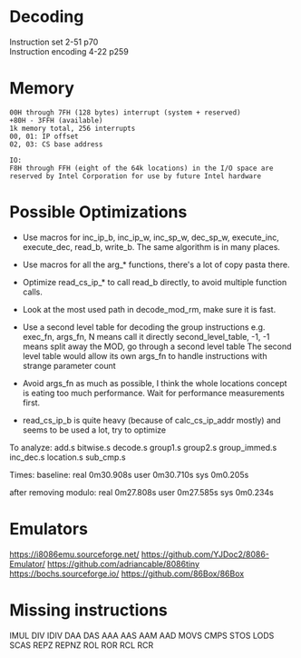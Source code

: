 Decoding
========

Instruction set 2-51 p70  
Instruction encoding 4-22 p259

Memory
======

```
00H through 7FH (128 bytes) interrupt (system + reserved)
+80H - 3FFH (available)
1k memory total, 256 interrupts
00, 01: IP offset
02, 03: CS base address
```

```
IO:
F8H through FFH (eight of the 64k locations) in the I/O space are reserved by Intel Corporation for use by future Intel hardware
```

Possible Optimizations
======================

- Use macros for inc_ip_b, inc_ip_w, inc_sp_w, dec_sp_w, execute_inc, execute_dec, read_b, write_b. The same algorithm is in many places.
- Use macros for all the arg_* functions, there's a lot of copy pasta there.
- Optimize read_cs_ip_* to call read_b directly, to avoid multiple function calls.
- Look at the most used path in decode_mod_rm, make sure it is fast.

- Use a second level table for decoding the group instructions
  e.g. exec_fn, args_fn, N           means call it directly
       second_level_table, -1, -1   means split away the MOD, go through a second level table
  The second level table would allow its own args_fn to handle instructions with strange parameter count

- Avoid args_fn as much as possible, I think the whole locations concept is eating too much performance.
  Wait for performance measurements first.
- read_cs_ip_b is quite heavy (because of calc_cs_ip_addr mostly) and seems to be used a lot, try to optimize

To analyze:
add.s
bitwise.s
decode.s
group1.s
group2.s
group_immed.s
inc_dec.s
location.s
sub_cmp.s

Times:
baseline:
real    0m30.908s
user    0m30.710s
sys     0m0.205s

after removing modulo:
real    0m27.808s
user    0m27.585s
sys     0m0.234s

Emulators
=========

https://i8086emu.sourceforge.net/
https://github.com/YJDoc2/8086-Emulator/
https://github.com/adriancable/8086tiny
https://bochs.sourceforge.io/
https://github.com/86Box/86Box


Missing instructions
====================

IMUL DIV IDIV
DAA DAS AAA AAS AAM AAD
MOVS CMPS STOS LODS SCAS
REPZ REPNZ
ROL ROR RCL RCR
